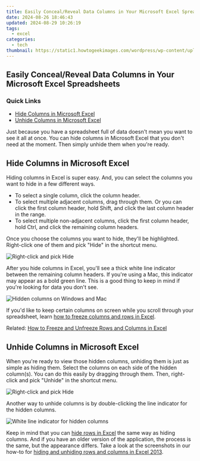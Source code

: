 ```yaml
---
title: Easily Conceal/Reveal Data Columns in Your Microsoft Excel Spreadsheets
date: 2024-08-26 18:46:43
updated: 2024-08-29 10:26:19
tags:
  - excel
categories:
  - tech
thumbnail: https://static1.howtogeekimages.com/wordpress/wp-content/uploads/2021/05/MS-excel-logo-675.png
---
```


## Easily Conceal/Reveal Data Columns in Your Microsoft Excel Spreadsheets

### Quick Links

* [Hide Columns in Microsoft Excel](https://win-solutions.techidaily.com/the-definitive-fix-for-the-roblox-launch-problem-expert-advice/)
* [Unhide Columns in Microsoft Excel](https://youtube-clips.techidaily.com/in-2024-elevate-your-engagement-top-10-video-response-insights/)

 Just because you have a spreadsheet full of data doesn't mean you want to see it all at once. You can hide columns in Microsoft Excel that you don't need at the moment. Then simply unhide them when you're ready.

##  Hide Columns in Microsoft Excel

 Hiding columns in Excel is super easy. And, you can select the columns you want to hide in a few different ways.

* To select a single column, click the column header.
* To select multiple adjacent columns, drag through them. Or you can click the first column header, hold Shift, and click the last column header in the range.
* To select multiple non-adjacent columns, click the first column header, hold Ctrl, and click the remaining column headers.

 Once you choose the columns you want to hide, they'll be highlighted. Right-click one of them and pick "Hide" in the shortcut menu.

![Right-click and pick Hide](https://static1.howtogeekimages.com/wordpress/wp-content/uploads/2021/09/Hide-ExcelColumns.png) 

 After you hide columns in Excel, you'll see a thick white line indicator between the remaining column headers. If you're using a Mac, this indicator may appear as a bold green line. This is a good thing to keep in mind if you're looking for data you don't see.

![Hidden columns on Windows and Mac](https://static1.howtogeekimages.com/wordpress/wp-content/uploads/2021/09/HiddenWindowsMac-ExcelColumns.png) 

 If you'd like to keep certain columns on screen while you scroll through your spreadsheet, learn [how to freeze columns and rows in Excel](https://some-guidance.techidaily.com/updated-the-artisan-editor-refining-video-transitions-with-inshot/).

Related: [How to Freeze and Unfreeze Rows and Columns in Excel](https://some-guidance.techidaily.com/updated-the-artisan-editor-refining-video-transitions-with-inshot/) 

##  Unhide Columns in Microsoft Excel

 When you're ready to view those hidden columns, unhiding them is just as simple as hiding them. Select the columns on each side of the hidden column(s). You can do this easily by dragging through them. Then, right-click and pick "Unhide" in the shortcut menu.

![Right-click and pick Hide](https://static1.howtogeekimages.com/wordpress/wp-content/uploads/2021/09/Hide-ExcelColumns.png) 

 Another way to unhide columns is by double-clicking the line indicator for the hidden columns.

![White line indicator for hidden columns](https://static1.howtogeekimages.com/wordpress/wp-content/uploads/2021/09/HiddenWindows-ExcelColumns.png) 

 Keep in mind that you can [hide rows in Excel](https://apple-account.techidaily.com/in-2024-tips-and-tricks-for-apple-id-locked-issue-from-apple-iphone-6-by-drfone-ios/) the same way as hiding columns. And if you have an older version of the application, the process is the same, but the appearance differs. Take a look at the screenshots in our how-to for [hiding and unhiding rows and columns in Excel 2013](https://win-blog.techidaily.com/eliminating-delays-how-to-address-frame-rate-issues-in-forza-horizon-5/).

<ins class="adsbygoogle"
     style="display:block"
     data-ad-format="autorelaxed"
     data-ad-client="ca-pub-7571918770474297"
     data-ad-slot="1223367746"></ins>



<ins class="adsbygoogle"
     style="display:block"
     data-ad-client="ca-pub-7571918770474297"
     data-ad-slot="8358498916"
     data-ad-format="auto"
     data-full-width-responsive="true"></ins>
